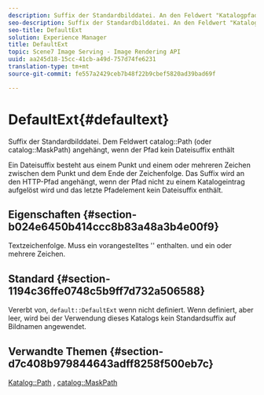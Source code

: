 ```yaml
---
description: Suffix der Standardbilddatei. An den Feldwert "Katalogpfad"(oder "Katalogmaskepfad") angehängt, wenn der Pfad kein Dateisuffix enthält
seo-description: Suffix der Standardbilddatei. An den Feldwert "Katalogpfad"(oder "Katalogmaskepfad") angehängt, wenn der Pfad kein Dateisuffix enthält
seo-title: DefaultExt
solution: Experience Manager
title: DefaultExt
topic: Scene7 Image Serving - Image Rendering API
uuid: aa245d18-15cc-41cb-a49d-757d74fe6231
translation-type: tm+mt
source-git-commit: fe557a2429ceb7b48f22b9cbef5820ad39bad69f

---
```



# DefaultExt{#defaultext}

Suffix der Standardbilddatei. Dem Feldwert catalog::Path (oder catalog::MaskPath) angehängt, wenn der Pfad kein Dateisuffix enthält

Ein Dateisuffix besteht aus einem Punkt und einem oder mehreren Zeichen zwischen dem Punkt und dem Ende der Zeichenfolge. Das Suffix wird an den HTTP-Pfad angehängt, wenn der Pfad nicht zu einem Katalogeintrag aufgelöst wird und das letzte Pfadelement kein Dateisuffix enthält.

## Eigenschaften {#section-b024e6450b414ccc8b83a48a3b4e00f9}

Textzeichenfolge. Muss ein vorangestelltes &#39;&#39; enthalten. und ein oder mehrere Zeichen.

## Standard {#section-1194c36ffe0748c5b9ff7d732a506588}

Vererbt von, `default::DefaultExt` wenn nicht definiert. Wenn definiert, aber leer, wird bei der Verwendung dieses Katalogs kein Standardsuffix auf Bildnamen angewendet.

## Verwandte Themen {#section-d7c408b979844643adff8258f500eb7c}

[Katalog::Path](/help/aem-is-ir-api/is-api/image-catalog/image-serving-api-ref/c-image-catalog-reference/c-image-svg-data-reference/c-image-data-reference/r-path-cat.md) , [catalog::MaskPath](/help/aem-is-ir-api/is-api/image-catalog/image-serving-api-ref/c-image-catalog-reference/c-image-svg-data-reference/c-image-data-reference/r-maskpath-cat.md)
